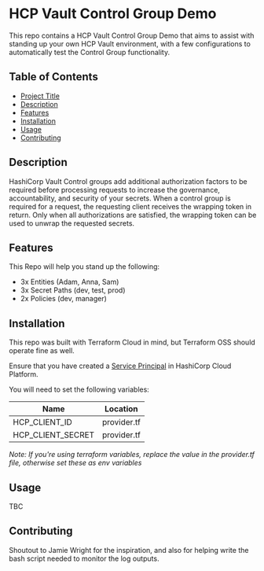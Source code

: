 # HCP Vault Control Group Demo

This repo contains a HCP Vault Control Group Demo that aims to assist with standing up your own HCP Vault environment, with a few configurations to automatically test the Control Group functionality.

## Table of Contents

- [Project Title](#project-title)
- [Description](#description)
- [Features](#features)
- [Installation](#installation)
- [Usage](#usage)
- [Contributing](#contributing)

## Description

HashiCorp Vault Control groups add additional authorization factors to be required before processing requests to increase the governance, accountability, and security of your secrets. When a control group is required for a request, the requesting client receives the wrapping token in return. Only when all authorizations are satisfied, the wrapping token can be used to unwrap the requested secrets.

## Features

This Repo will help you stand up the following:

- 3x Entities (Adam, Anna, Sam)
- 3x Secret Paths (dev, test, prod)
- 2x Policies (dev, manager)

## Installation

This repo was built with Terraform Cloud in mind, but Terraform OSS should operate fine as well.

Ensure that you have created a [Service Principal](https://developer.hashicorp.com/hcp/docs/hcp/security/service-principals#create-a-service-principal) in HashiCorp Cloud Platform.

You will need to set the following variables:

| Name              | Location    |
| ----------------- | ----------- |
| HCP_CLIENT_ID     | provider.tf |
| HCP_CLIENT_SECRET | provider.tf |

_Note: If you're using terraform variables, replace the value in the provider.tf file, otherwise set these as env variables_

## Usage

TBC

## Contributing

Shoutout to Jamie Wright for the inspiration, and also for helping write the bash script needed to monitor the log outputs.
